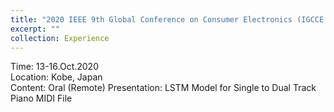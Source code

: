 ```yaml
---
title: "2020 IEEE 9th Global Conference on Consumer Electronics (IGCCE 2020)"
excerpt: ""
collection: Experience
---
```

Time: 13-16.Oct.2020  
Location: Kobe, Japan  
Content: Oral (Remote) Presentation: LSTM Model for Single to Dual Track Piano MIDI File
